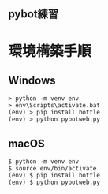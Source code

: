 
## pybot練習

# 環境構築手順

## Windows

```
> python -m venv env
> env\Scripts\activate.bat
(env) > pip install bottle
(env) > python pybotweb.py
```

## macOS

```
$ python -m venv env
$ source env/bin/activate
(env) $ pip install bottle
(env) $ python pybotweb.py
```
